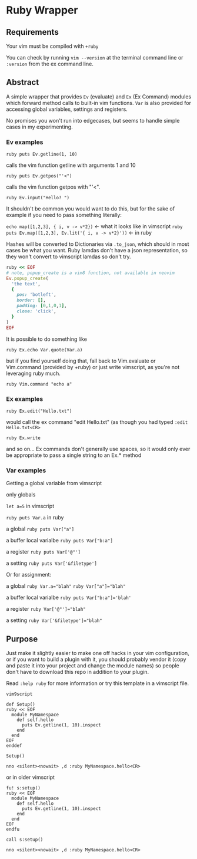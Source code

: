 # Ruby Wrapper

## Requirements

Your vim must be compiled with `+ruby`

You can check by running `vim --version` at the terminal command line or `:version` from the ex command line.

## Abstract

A simple wrapper that provides `Ev` (evaluate) and `Ex` (Ex Command) modules
which forward method calls to built-in vim functions. `Var` is also provided
for accessing global variables, settings and registers.

No promises you won't run into edgecases, but seems to handle simple cases in
my experimenting.

### Ev examples

`ruby puts Ev.getline(1, 10)`

calls the vim function getline with arguments 1 and 10

`ruby puts Ev.getpos("'<")`

calls the vim function getpos with "'<".

`ruby Ev.input("Hello? ")`

It shouldn't be common you would want to do this, but for the sake of example if you need to pass something literally:

`echo map([1,2,3], { i, v -> v*2})` <- what it looks like in vimscript
`ruby puts Ev.map([1,2,3], Ev.lit('{ i, v -> v*2}'))` <- in ruby

Hashes will be converted to Dictionaries via `.to_json`, which should in most
cases be what you want. Ruby lamdas don't have a json representation, so they
won't convert to vimscript lamdas so don't try.

``` ruby
ruby << EOF
# note, popup_create is a vim8 function, not available in neovim
Ev.popup_create(
  'the text',
  {
    pos: 'botleft',
    border: [],
    padding: [0,1,0,1],
    close: 'click',
  }
)
EOF
```

It is possible to do something like

`ruby Ex.echo Var.quote(Var.a)`

but if you find yourself doing that, fall back to Vim.evaluate or Vim.command
(provided by +ruby) or just write vimscript, as you're not leveraging ruby much.

`ruby Vim.command "echo a"`


### Ex examples

`ruby Ex.edit("Hello.txt")`

would call the ex command "edit Hello.txt" (as though you had typed `:edit Hello.txt<CR>`

`ruby Ex.write`

and so on... Ex commands don't generally use spaces, so it would only ever be appropriate to pass a single string to an Ex.* method

### Var examples

Getting a global variable from vimscript

only globals

`let a=5` in vimscript

`ruby puts Var.a` in ruby

a global
`ruby puts Var["a"]`

a buffer local varialbe
`ruby puts Var["b:a"]`

a register
`ruby puts Var['@"']`

a setting
`ruby puts Var['&filetype']`

Or for assignment:

a global
`ruby Var.a="blah"`
`ruby Var["a"]="blah"`

a buffer local varialbe
`ruby puts Var["b:a"]='blah'`

a register
`ruby Var['@"']="blah"`

a setting
`ruby Var['&filetype']="blah"`

## Purpose

Just make it slightly easier to make one off hacks in your vim configuration, or if you want to build a plugin with it, you should probably vendor it (copy and paste it into your project and change the module names) so people don't have to download this repo in addition to your plugin.


Read `:help ruby` for more information or try this template in a vimscript file.


``` vim
vim9script

def Setup()
ruby << EOF
  module MyNamespace
    def self.hello
      puts Ev.getline(1, 10).inspect
    end
  end
EOF
enddef

Setup()

nno <silent><nowait> ,d :ruby MyNamespace.hello<CR>
```

or in older vimscript

``` vim
fu! s:setup()
ruby << EOF
  module MyNamespace
    def self.hello
      puts Ev.getline(1, 10).inspect
    end
  end
EOF
endfu

call s:setup()

nno <silent><nowait> ,d :ruby MyNamespace.hello<CR>
```
